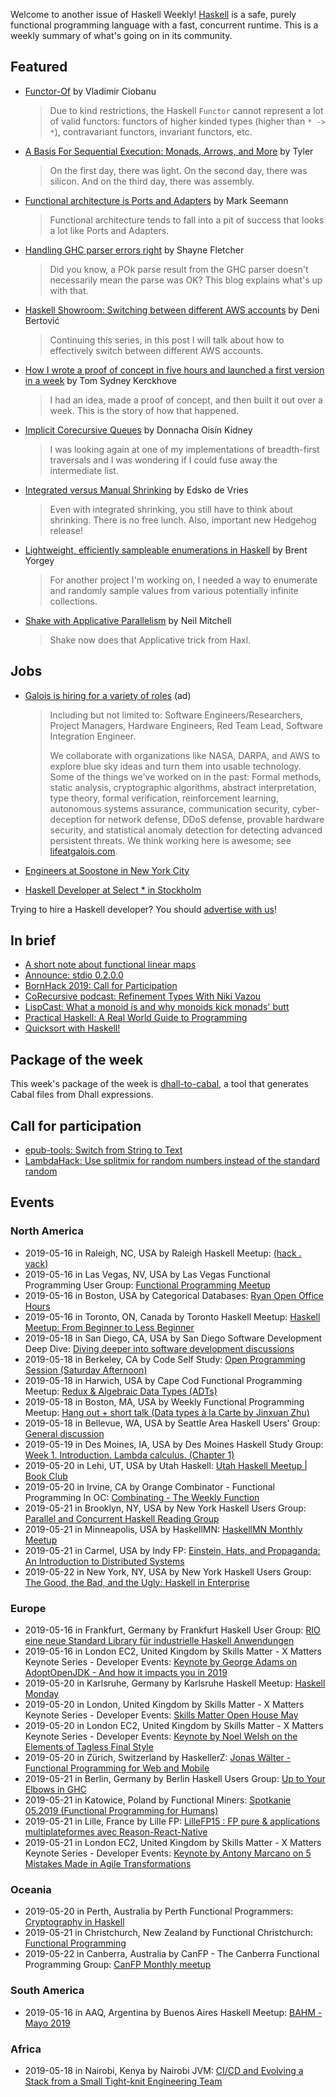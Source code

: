 Welcome to another issue of Haskell Weekly!
[Haskell](https://www.haskell.org) is a safe, purely functional programming language with a fast, concurrent runtime.
This is a weekly summary of what's going on in its community.

## Featured

-   [Functor-Of](https://cvlad.info/functor-of/) by Vladimir Ciobanu

    > Due to kind restrictions, the Haskell `Functor` cannot represent a lot of valid functors: functors of higher kinded types (higher than `* -> *`), contravariant functors, invariant functors, etc.

-   [A Basis For Sequential Execution: Monads, Arrows, and More](https://aearnus.github.io/2019/05/10/a-basis-for-sequential-execution-monads-arrows-and-more) by Tyler

    > On the first day, there was light. On the second day, there was silicon. And on the third day, there was assembly.

-   [Functional architecture is Ports and Adapters](https://blog.ploeh.dk/2016/03/18/functional-architecture-is-ports-and-adapters/) by Mark Seemann

    >  Functional architecture tends to fall into a pit of success that looks a lot like Ports and Adapters.

-   [Handling GHC parser errors right](https://blog.shaynefletcher.org/2019/05/handling-ghc-parser-errors-right.html) by Shayne Fletcher

    > Did you know, a POk parse result from the GHC parser doesn't necessarily mean the parse was OK? This blog explains what's up with that.

-   [Haskell Showroom: Switching between different AWS accounts](https://denibertovic.com/posts/switching-between-different-aws-accounts/) by Deni Bertović

    > Continuing this series, in this post I will talk about how to effectively switch between different AWS accounts.

-   [How I wrote a proof of concept in five hours and launched a first version in a week](https://cs-syd.eu/posts/2019-05-14-how-i-wrote-a-proof-of-concept-in-five-hours-and-launched-a-first-version-in-a-week) by Tom Sydney Kerckhove

    > I had an idea, made a proof of concept, and then built it out over a week. This is the story of how that happened.

-   [Implicit Corecursive Queues](https://doisinkidney.com/posts/2019-05-14-corecursive-implicit-queues.html) by Donnacha Oisín Kidney

    > I was looking again at one of my implementations of breadth-first traversals and I was wondering if I could fuse away the intermediate list.

-   [Integrated versus Manual Shrinking](https://www.well-typed.com/blog/2019/05/integrated-shrinking/) by Edsko de Vries

    > Even with integrated shrinking, you still have to think about shrinking. There is no free lunch. Also, important new Hedgehog release!

-   [Lightweight, efficiently sampleable enumerations in Haskell](https://byorgey.wordpress.com/2019/05/14/lightweight-efficiently-sampleable-enumerations-in-haskell/) by Brent Yorgey

    > For another project I'm working on, I needed a way to enumerate and randomly sample values from various potentially infinite collections.

-   [Shake with Applicative Parallelism](https://neilmitchell.blogspot.com/2019/05/shake-with-applicative-parallelism.html) by Neil Mitchell

    > Shake now does that Applicative trick from Haxl.

## Jobs

-   [Galois is hiring for a variety of roles](https://galois.com/careers/) (ad)

    > Including but not limited to: Software Engineers/Researchers, Project Managers, Hardware Engineers, Red Team Lead, Software Integration Engineer.
    >
    > We collaborate with organizations like NASA, DARPA, and AWS to explore blue sky ideas and turn them into usable technology. Some of the things we've worked on in the past: Formal methods, static analysis, cryptographic algorithms, abstract interpretation, type theory, formal verification, reinforcement learning, autonomous systems assurance, communication security, cyber-deception for network defense, DDoS defense, provable hardware security, and statistical anomaly detection for detecting advanced persistent threats. We think working here is awesome; see [lifeatgalois.com](https://lifeatgalois.com).

-   [Engineers at Soostone in New York City](https://twitter.com/ozataman/status/1128393937981513730)

-   [Haskell Developer at Select \* in Stockholm](https://np.reddit.com/r/haskell/comments/bofwjy/select_is_hiring_haskell_developer_remote_or/)

Trying to hire a Haskell developer?
You should [advertise with us](https://haskellweekly.news/advertising.html)!

## In brief

-   [A short note about functional linear maps](http://blog.ezyang.com/2019/05/a-short-note-about-functional-linear-maps/)
-   [Announce: stdio 0.2.0.0](https://np.reddit.com/r/haskell/comments/bowpku/ann_stdio0200/)
-   [BornHack 2019: Call for Participation](https://bornhack.dk/bornhack-2019/program/call-for-participation/)
-   [CoRecursive podcast: Refinement Types With Niki Vazou](https://corecursive.libsyn.com/refinement-types-with-niki-vazou)
-   [LispCast: What a monoid is and why monoids kick monads' butt](https://lispcast.com/what-a-monoid-is-and-why-monoids-kick-monads-butt/)
-   [Practical Haskell: A Real World Guide to Programming](https://www.apress.com/gp/book/9781484244791)
-   [Quicksort with Haskell!](https://mmhaskell.com/blog/2019/5/13/quicksort-with-haskell)

## Package of the week

This week's package of the week is [dhall-to-cabal](https://github.com/dhall-lang/dhall-to-cabal/tree/c629de445ccce719940853ceff91f655c40871ca), a tool that generates Cabal files from Dhall expressions.

## Call for participation

-   [epub-tools: Switch from String to Text](https://github.com/dino-/epub-tools/issues/11)
-   [LambdaHack: Use splitmix for random numbers instead of the standard random](https://github.com/LambdaHack/LambdaHack/issues/170)

## Events

### North America

- 2019-05-16 in Raleigh, NC, USA by Raleigh Haskell Meetup: [(hack . yack)](https://www.meetup.com/Raleigh-Haskell-Meetup/events/nsfsnqyzhbvb/)
- 2019-05-16 in Las Vegas, NV, USA by Las Vegas Functional Programming User Group: [Functional Programming Meetup](https://www.meetup.com/las-vegas-functional-programming/events/jkznkqyzhbvb/)
- 2019-05-16 in Boston, USA by Categorical Databases: [Ryan Open Office Hours](https://www.meetup.com/Categorical-Databases/events/261085029/)
- 2019-05-16 in Toronto, ON, Canada by Toronto Haskell Meetup: [Haskell Meetup: From Beginner to Less Beginner](https://www.meetup.com/meetup-group-evRITRtT/events/260942689/)
- 2019-05-18 in San Diego, CA, USA by San Diego Software Development Deep Dive: [Diving deeper into software development discussions ](https://www.meetup.com/San-Diego-Software-Development-Deep-Dive/events/mtzbkqyzhbxb/)
- 2019-05-18 in Berkeley, CA by Code Self Study: [Open Programming Session (Saturday Afternoon)](https://www.meetup.com/codeselfstudy/events/dkwpzpyzhbxb/)
- 2019-05-18 in Harwich, USA by Cape Cod Functional Programming Meetup: [Redux & Algebraic Data Types (ADTs)](https://www.meetup.com/Cape-Cod-Functional-Programming-Meetup/events/261455295/)
- 2019-05-18 in Boston, MA, USA by Weekly Functional Programming Meetup: [Hang out + short talk (Data types à la Carte by Jinxuan Zhu)](https://www.meetup.com/Weekly-Functional-Programming-Meetup/events/jcgpwqyzhbxb/)
- 2019-05-18 in Bellevue, WA, USA by Seattle Area Haskell Users' Group: [General discussion](https://www.meetup.com/SEAHUG/events/htlvcpyzhbxb/)
- 2019-05-19 in Des Moines, IA, USA by Des Moines Haskell Study Group: [Week 1. Introduction. Lambda calculus. (Chapter 1)](https://www.meetup.com/Des-Moines-Haskell-Study-Group/events/jgmczqyzhbzb/)
- 2019-05-20 in Lehi, UT, USA by Utah Haskell: [Utah Haskell Meetup | Book Club](https://www.meetup.com/utah-haskell/events/fmdsrqyzhbbc/)
- 2019-05-20 in Irvine, CA by Orange Combinator - Functional Programming In OC: [Combinating - The Weekly Function](https://www.meetup.com/orange-combinator/events/lxvjrpyzhbbc/)
- 2019-05-21 in Brooklyn, NY, USA by New York Haskell Users Group: [Parallel and Concurrent Haskell Reading Group](https://www.meetup.com/NY-Haskell/events/shmktqyzhbcc/)
- 2019-05-21 in Minneapolis, USA by HaskellMN: [HaskellMN Monthly Meetup](https://www.meetup.com/HaskellMN/events/ndtxfpyzhbcc/)
- 2019-05-21 in Carmel, USA by Indy FP: [ Einstein, Hats, and Propaganda: An Introduction to Distributed Systems](https://www.meetup.com/Indy-FP/events/261338270/)
- 2019-05-22 in New York, NY, USA by New York Haskell Users Group: [The Good, the Bad, and the Ugly: Haskell in Enterprise](https://www.meetup.com/NY-Haskell/events/261455298/)

### Europe

- 2019-05-16 in Frankfurt, Germany by Frankfurt Haskell User Group: [RIO eine neue Standard Library für industrielle Haskell Anwendungen](https://www.meetup.com/Frankfurt-Haskell-User-Group/events/261250714/)
- 2019-05-16 in London EC2, United Kingdom by Skills Matter - X Matters Keynote Series - Developer Events: [Keynote by George Adams on AdoptOpenJDK - And how it impacts you in 2019](https://www.meetup.com/skillsmatter/events/261045360/)
- 2019-05-20 in Karlsruhe, Germany by Karlsruhe Haskell Meetup: [Haskell Monday](https://www.meetup.com/Karlsruhe-Haskell-Meetup/events/258073640/)
- 2019-05-20 in London, United Kingdom by Skills Matter - X Matters Keynote Series - Developer Events: [Skills Matter Open House May](https://www.meetup.com/skillsmatter/events/261010314/)
- 2019-05-20 in London EC2, United Kingdom by Skills Matter - X Matters Keynote Series - Developer Events: [Keynote by Noel Welsh on the Elements of Tagless Final Style](https://www.meetup.com/skillsmatter/events/260877708/)
- 2019-05-20 in Zürich, Switzerland by HaskellerZ: [Jonas Wälter - Functional Programming for Web and Mobile](https://www.meetup.com/HaskellerZ/events/260822879/)
- 2019-05-21 in Berlin, Germany by Berlin Haskell Users Group: [Up to Your Elbows in GHC](https://www.meetup.com/berlinhug/events/261345348/)
- 2019-05-21 in Katowice, Poland by Functional Miners: [Spotkanie 05.2019 (Functional Programming for Humans)](https://www.meetup.com/Functional-Miners/events/261345830/)
- 2019-05-21 in Lille, France by Lille FP: [LilleFP15 : FP pure & applications multiplateformes avec Reason-React-Native](https://www.meetup.com/Lille-FP/events/261321061/)
- 2019-05-21 in London EC2, United Kingdom by Skills Matter - X Matters Keynote Series - Developer Events: [Keynote by Antony Marcano on 5 Mistakes Made in Agile Transformations](https://www.meetup.com/skillsmatter/events/260727915/)

### Oceania

- 2019-05-20 in Perth, Australia by Perth Functional Programmers: [Cryptography in Haskell](https://www.meetup.com/PerthFP/events/xrtkqqyzhbbc/)
- 2019-05-21 in Christchurch, New Zealand by Functional Christchurch: [Functional Programming](https://www.meetup.com/Functional-Christchurch/events/cnbkvpyzhbcc/)
- 2019-05-22 in Canberra, Australia by CanFP - The Canberra Functional Programming Group: [CanFP Monthly meetup](https://www.meetup.com/CanFPG/events/ztfqcqyzhbtb/)

### South America

- 2019-05-16 in AAQ, Argentina by Buenos Aires Haskell Meetup: [BAHM - Mayo 2019](https://www.meetup.com/Buenos-Aires-Haskell-Meetup/events/260946346/)

### Africa

- 2019-05-18 in Nairobi, Kenya by Nairobi JVM: [CI/CD and Evolving a Stack from a Small Tight-knit Engineering Team ](https://www.meetup.com/nairobi-jvm/events/261010307/)
